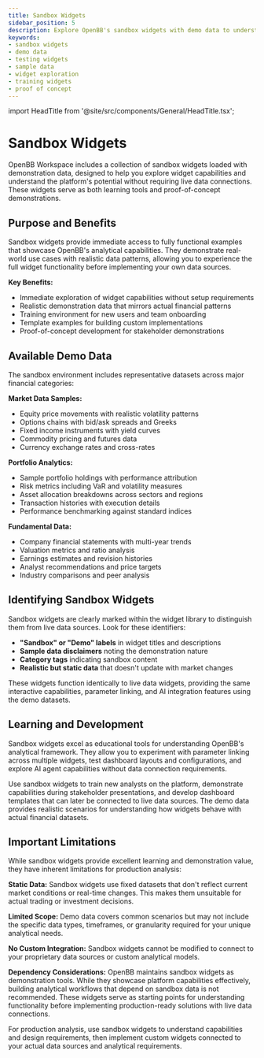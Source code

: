 ```yaml
---
title: Sandbox Widgets
sidebar_position: 5
description: Explore OpenBB's sandbox widgets with demo data to understand widget capabilities and test dashboard configurations without live data connections.
keywords:
- sandbox widgets
- demo data
- testing widgets
- sample data
- widget exploration
- training widgets
- proof of concept
---
```


import HeadTitle from '@site/src/components/General/HeadTitle.tsx';

<HeadTitle title="Sandbox Widgets | OpenBB Workspace Docs" />

# Sandbox Widgets

OpenBB Workspace includes a collection of sandbox widgets loaded with demonstration data, designed to help you explore widget capabilities and understand the platform's potential without requiring live data connections. These widgets serve as both learning tools and proof-of-concept demonstrations.

## Purpose and Benefits

Sandbox widgets provide immediate access to fully functional examples that showcase OpenBB's analytical capabilities. They demonstrate real-world use cases with realistic data patterns, allowing you to experience the full widget functionality before implementing your own data sources.

**Key Benefits:**
- Immediate exploration of widget capabilities without setup requirements
- Realistic demonstration data that mirrors actual financial patterns
- Training environment for new users and team onboarding
- Template examples for building custom implementations
- Proof-of-concept development for stakeholder demonstrations

## Available Demo Data

The sandbox environment includes representative datasets across major financial categories:

**Market Data Samples:**
- Equity price movements with realistic volatility patterns
- Options chains with bid/ask spreads and Greeks
- Fixed income instruments with yield curves
- Commodity pricing and futures data
- Currency exchange rates and cross-rates

**Portfolio Analytics:**
- Sample portfolio holdings with performance attribution
- Risk metrics including VaR and volatility measures  
- Asset allocation breakdowns across sectors and regions
- Transaction histories with execution details
- Performance benchmarking against standard indices

**Fundamental Data:**
- Company financial statements with multi-year trends
- Valuation metrics and ratio analysis
- Earnings estimates and revision histories
- Analyst recommendations and price targets
- Industry comparisons and peer analysis

## Identifying Sandbox Widgets

Sandbox widgets are clearly marked within the widget library to distinguish them from live data sources. Look for these identifiers:

- **"Sandbox" or "Demo" labels** in widget titles and descriptions
- **Sample data disclaimers** noting the demonstration nature
- **Category tags** indicating sandbox content
- **Realistic but static data** that doesn't update with market changes

These widgets function identically to live data widgets, providing the same interactive capabilities, parameter linking, and AI integration features using the demo datasets.

## Learning and Development

Sandbox widgets excel as educational tools for understanding OpenBB's analytical framework. They allow you to experiment with parameter linking across multiple widgets, test dashboard layouts and configurations, and explore AI agent capabilities without data connection requirements.

Use sandbox widgets to train new analysts on the platform, demonstrate capabilities during stakeholder presentations, and develop dashboard templates that can later be connected to live data sources. The demo data provides realistic scenarios for understanding how widgets behave with actual financial datasets.

## Important Limitations

While sandbox widgets provide excellent learning and demonstration value, they have inherent limitations for production analysis:

**Static Data:** Sandbox widgets use fixed datasets that don't reflect current market conditions or real-time changes. This makes them unsuitable for actual trading or investment decisions.

**Limited Scope:** Demo data covers common scenarios but may not include the specific data types, timeframes, or granularity required for your unique analytical needs.

**No Custom Integration:** Sandbox widgets cannot be modified to connect to your proprietary data sources or custom analytical models.

**Dependency Considerations:** OpenBB maintains sandbox widgets as demonstration tools. While they showcase platform capabilities effectively, building analytical workflows that depend on sandbox data is not recommended. These widgets serve as starting points for understanding functionality before implementing production-ready solutions with live data connections.

For production analysis, use sandbox widgets to understand capabilities and design requirements, then implement custom widgets connected to your actual data sources and analytical requirements.